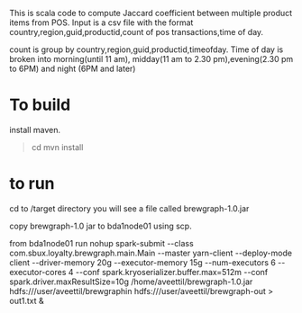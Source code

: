 This is scala code to compute Jaccard coefficient between multiple product items from POS.
Input is a csv file with the format country,region,guid,productid,count of pos transactions,time of day.

count is group by  country,region,guid,productid,timeofday. Time of day is broken into morning(until 11 am), midday(11 am to 2.30 pm),evening(2.30 pm to 6PM) and night (6PM and later)

To build
========
install maven.

> cd <git project folder>
> mvn install



to run
====
cd to <git project folder>/target directory
you will see a file called brewgraph-1.0.jar

copy  brewgraph-1.0 jar to bda1node01 using scp.

from bda1node01 run
 nohup spark-submit --class com.sbux.loyalty.brewgraph.main.Main --master yarn-client --deploy-mode client --driver-memory 20g --executor-memory 15g --num-executors 6 --executor-cores 4 --conf  spark.kryoserializer.buffer.max=512m --conf  spark.driver.maxResultSize=10g /home/aveettil/brewgraph-1.0.jar hdfs:///user/aveettil/brewgraphin hdfs:///user/aveettil/brewgraph-out > out1.txt &

